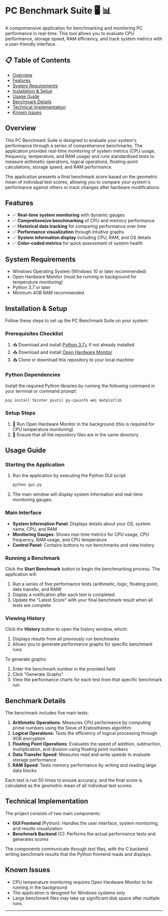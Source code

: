 # PC Benchmark Suite 🖥️ 📊

A comprehensive application for benchmarking and monitoring PC performance in real-time. This tool allows you to evaluate CPU performance, storage speed, RAM efficiency, and track system metrics with a user-friendly interface.


## 📋 Table of Contents
- [Overview](#overview)
- [Features](#features)
- [System Requirements](#system-requirements)
- [Installation & Setup](#installation--setup)
- [Usage Guide](#usage-guide)
- [Benchmark Details](#benchmark-details)
- [Technical Implementation](#technical-implementation)
- [Known Issues](#known-issues)

## Overview

This PC Benchmark Suite is designed to evaluate your system's performance through a series of comprehensive benchmarks. The application provides real-time monitoring of system metrics (CPU usage, frequency, temperature, and RAM usage) and runs standardized tests to measure arithmetic operations, logical operations, floating-point calculations, storage speed, and RAM performance.

The application presents a final benchmark score based on the geometric mean of individual test scores, allowing you to compare your system's performance against others or track changes after hardware modifications.

## Features

- ✅ **Real-time system monitoring** with dynamic gauges
- ✅ **Comprehensive benchmarking** of CPU and memory performance
- ✅ **Historical data tracking** for comparing performance over time
- ✅ **Performance visualization** through intuitive graphs
- ✅ **System information display** including CPU, RAM, and OS details
- ✅ **Color-coded metrics** for quick assessment of system health

## System Requirements

- Windows Operating System (Windows 10 or later recommended)
- Open Hardware Monitor (must be running in background for temperature monitoring)
- Python 3.7 or later
- Minimum 4GB RAM recommended

## Installation & Setup

Follow these steps to set up the PC Benchmark Suite on your system:

### Prerequisites Checklist

1. 📥 Download and install [Python 3.7+](https://www.python.org/downloads/) if not already installed
2. 📥 Download and install [Open Hardware Monitor](https://openhardwaremonitor.org/downloads/)
3. 📥 Clone or download this repository to your local machine

### Python Dependencies

Install the required Python libraries by running the following command in your terminal or command prompt:

```bash
pip install tkinter psutil py-cpuinfo wmi matplotlib
```

### Setup Steps

1. 🚀 Run Open Hardware Monitor in the background (this is required for CPU temperature monitoring)
2. 📁 Ensure that all the repository files are in the same directory

## Usage Guide

### Starting the Application

1. Run the application by executing the Python GUI script:
   ```bash
   python gui.py
   ```

2. The main window will display system information and real-time monitoring gauges.

### Main Interface

- **System Information Panel**: Displays details about your OS, system name, CPU, and RAM
- **Monitoring Gauges**: Shows real-time metrics for CPU usage, CPU frequency, RAM usage, and CPU temperature
- **Control Panel**: Contains buttons to run benchmarks and view history

### Running a Benchmark

Click the **Start Benchmark** button to begin the benchmarking process. The application will:

1. Run a series of five performance tests (arithmetic, logic, floating point, data transfer, and RAM)
2. Display a notification after each test is completed
3. Update the "Latest Score" with your final benchmark result when all tests are complete

### Viewing History

Click the **History** button to open the history window, which:

1. Displays results from all previously run benchmarks
2. Allows you to generate performance graphs for specific benchmark runs

To generate graphs:
1. Enter the benchmark number in the provided field
2. Click "Generate Graphs"
3. View the performance charts for each test from that specific benchmark run

## Benchmark Details

The benchmark includes five main tests:

1. **Arithmetic Operations**: Measures CPU performance by computing prime numbers using the Sieve of Eratosthenes algorithm
2. **Logical Operations**: Tests the efficiency of logical processing through XOR encryption
3. **Floating Point Operations**: Evaluates the speed of addition, subtraction, multiplication, and division using floating point numbers
4. **Data Transfer Speed**: Measures read and write speeds to evaluate storage performance
5. **RAM Speed**: Tests memory performance by writing and reading large data blocks

Each test is run 50 times to ensure accuracy, and the final score is calculated as the geometric mean of all individual test scores.

## Technical Implementation

The project consists of two main components:

- **GUI Frontend** (Python): Handles the user interface, system monitoring, and results visualization
- **Benchmark Backend** (C): Performs the actual performance tests and generates scores

The components communicate through text files, with the C backend writing benchmark results that the Python frontend reads and displays.

## Known Issues

- CPU temperature monitoring requires Open Hardware Monitor to be running in the background
- The application is designed for Windows systems only
- Large benchmark files may take up significant disk space after multiple runs

---
